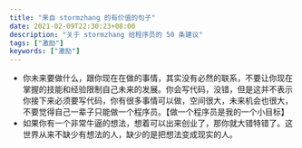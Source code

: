 ```yaml
---
title: "来自 stormzhang 的有价值的句子"
date: 2021-02-09T22:30:23+08:00
description: "关于 stormzhang 给程序员的 50 条建议"
tags: ["激励"]
keywords: ["激励"]
---
```


- 你未来要做什么，跟你现在在做的事情，其实没有必然的联系，不要让你现在掌握的技能和经验限制自己未来的发展。你会写代码，没错，但是这并不表示你接下来必须要写代码，你有很多事情可以做，空间很大，未来机会也很大，不要觉得自己一辈子只能做一个程序员。【做一个程序员是我的一个小目标】
- 如果你有一个非常牛逼的想法，想着可以出来创业了，那你就大错特错了。这世界从来不缺少有想法的人，缺少的是把想法变成现实的人。
